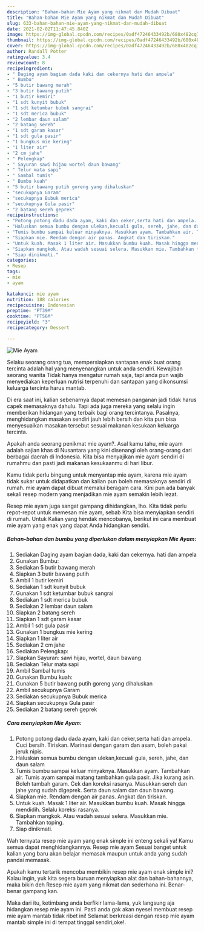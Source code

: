 ```yaml
---
description: "Bahan-bahan Mie Ayam yang nikmat dan Mudah Dibuat"
title: "Bahan-bahan Mie Ayam yang nikmat dan Mudah Dibuat"
slug: 633-bahan-bahan-mie-ayam-yang-nikmat-dan-mudah-dibuat
date: 2021-02-02T11:47:45.840Z
image: https://img-global.cpcdn.com/recipes/0adf47246433492b/680x482cq70/mie-ayam-foto-resep-utama.jpg
thumbnail: https://img-global.cpcdn.com/recipes/0adf47246433492b/680x482cq70/mie-ayam-foto-resep-utama.jpg
cover: https://img-global.cpcdn.com/recipes/0adf47246433492b/680x482cq70/mie-ayam-foto-resep-utama.jpg
author: Randall Potter
ratingvalue: 3.4
reviewcount: 8
recipeingredient:
- " Daging ayam bagian dada kaki dan cekernya hati dan ampela"
- " Bumbu"
- "5 butir bawang merah"
- "3 butir bawang putih"
- "1 butir kemiri"
- "1 sdt kunyit bubuk"
- "1 sdt ketumbar bubuk sangrai"
- "1 sdt merica bubuk"
- "2 lembar daun salam"
- "2 batang sereh"
- "1 sdt garam kasar"
- "1 sdt gula pasir"
- "1 bungkus mie kering"
- "1 liter air"
- "2 cm jahe"
- " Pelengkap"
- " Sayuran sawi hijau wortel daun bawang"
- " Telur mata sapi"
- " Sambal tumis"
- " Bumbu kuah"
- "5 butir bawang putih goreng yang dihaluskan"
- "secukupnya Garam"
- "secukupnya Bubuk merica"
- "secukupnya Gula pasir"
- "2 batang sereh geprek"
recipeinstructions:
- "Potong potong dadu dada ayam, kaki dan ceker,serta hati dan ampela. Cuci bersih. Tiriskan. Marinasi dengan garam dan asam, boleh pakai jeruk nipis."
- "Haluskan semua bumbu dengan ulekan,kecuali gula, sereh, jahe, dan daun salam"
- "Tumis bumbu sampai keluar minyaknya. Masukkan ayam. Tambahkan air. Tumis ayam sampai matang tambahkan gula pasir. Jika kurang asin. Boleh tambah garam. Cek dan koreksi rasanya. Masukkan sereh dan jahe yang sudah digeprek. Serta daun salam dan daun bawang."
- "Siapkan mie. Rendam dengan air panas. Angkat dan tiriskan."
- "Untuk kuah. Masak 1 liter air. Masukkan bumbu kuah. Masak hingga mendidih. Selalu koreksi rasanya."
- "Siapkan mangkok. Atau wadah sesuai selera. Masukkan mie. Tambahkan toping."
- "Siap dinikmati."
categories:
- Resep
tags:
- mie
- ayam

katakunci: mie ayam 
nutrition: 188 calories
recipecuisine: Indonesian
preptime: "PT39M"
cooktime: "PT56M"
recipeyield: "3"
recipecategory: Dessert

---
```



![Mie Ayam](https://img-global.cpcdn.com/recipes/0adf47246433492b/680x482cq70/mie-ayam-foto-resep-utama.jpg)

Selaku seorang orang tua, mempersiapkan santapan enak buat orang tercinta adalah hal yang menyenangkan untuk anda sendiri. Kewajiban seorang  wanita Tidak hanya mengatur rumah saja, tapi anda pun wajib menyediakan keperluan nutrisi terpenuhi dan santapan yang dikonsumsi keluarga tercinta harus mantab.

Di era  saat ini, kalian sebenarnya dapat memesan panganan jadi tidak harus capek memasaknya dahulu. Tapi ada juga mereka yang selalu ingin memberikan hidangan yang terbaik bagi orang tercintanya. Pasalnya, menghidangkan masakan sendiri jauh lebih bersih dan kita pun bisa menyesuaikan masakan tersebut sesuai makanan kesukaan keluarga tercinta. 



Apakah anda seorang penikmat mie ayam?. Asal kamu tahu, mie ayam adalah sajian khas di Nusantara yang kini disenangi oleh orang-orang dari berbagai daerah di Indonesia. Kita bisa menyajikan mie ayam sendiri di rumahmu dan pasti jadi makanan kesukaanmu di hari libur.

Kamu tidak perlu bingung untuk menyantap mie ayam, karena mie ayam tidak sukar untuk didapatkan dan kalian pun boleh memasaknya sendiri di rumah. mie ayam dapat dibuat memalui beragam cara. Kini pun ada banyak sekali resep modern yang menjadikan mie ayam semakin lebih lezat.

Resep mie ayam juga sangat gampang dihidangkan, lho. Kita tidak perlu repot-repot untuk memesan mie ayam, sebab Kita bisa menyiapkan sendiri di rumah. Untuk Kalian yang hendak mencobanya, berikut ini cara membuat mie ayam yang enak yang dapat Anda hidangkan sendiri.

<!--inarticleads1-->

##### Bahan-bahan dan bumbu yang diperlukan dalam menyiapkan Mie Ayam:

1. Sediakan  Daging ayam bagian dada, kaki dan cekernya. hati dan ampela
1. Gunakan  Bumbu:
1. Sediakan 5 butir bawang merah
1. Siapkan 3 butir bawang putih
1. Ambil 1 butir kemiri
1. Sediakan 1 sdt kunyit bubuk
1. Gunakan 1 sdt ketumbar bubuk sangrai
1. Sediakan 1 sdt merica bubuk
1. Sediakan 2 lembar daun salam
1. Siapkan 2 batang sereh
1. Siapkan 1 sdt garam kasar
1. Ambil 1 sdt gula pasir
1. Gunakan 1 bungkus mie kering
1. Siapkan 1 liter air
1. Sediakan 2 cm jahe
1. Sediakan  Pelengkap:
1. Siapkan  Sayuran: sawi hijau, wortel, daun bawang
1. Sediakan  Telur mata sapi
1. Ambil  Sambal tumis
1. Gunakan  Bumbu kuah:
1. Gunakan 5 butir bawang putih goreng yang dihaluskan
1. Ambil secukupnya Garam
1. Sediakan secukupnya Bubuk merica
1. Siapkan secukupnya Gula pasir
1. Sediakan 2 batang sereh geprek




<!--inarticleads2-->

##### Cara menyiapkan Mie Ayam:

1. Potong potong dadu dada ayam, kaki dan ceker,serta hati dan ampela. Cuci bersih. Tiriskan. Marinasi dengan garam dan asam, boleh pakai jeruk nipis.
1. Haluskan semua bumbu dengan ulekan,kecuali gula, sereh, jahe, dan daun salam
1. Tumis bumbu sampai keluar minyaknya. Masukkan ayam. Tambahkan air. Tumis ayam sampai matang tambahkan gula pasir. Jika kurang asin. Boleh tambah garam. Cek dan koreksi rasanya. Masukkan sereh dan jahe yang sudah digeprek. Serta daun salam dan daun bawang.
1. Siapkan mie. Rendam dengan air panas. Angkat dan tiriskan.
1. Untuk kuah. Masak 1 liter air. Masukkan bumbu kuah. Masak hingga mendidih. Selalu koreksi rasanya.
1. Siapkan mangkok. Atau wadah sesuai selera. Masukkan mie. Tambahkan toping.
1. Siap dinikmati.




Wah ternyata resep mie ayam yang enak simple ini enteng sekali ya! Kamu semua dapat menghidangkannya. Resep mie ayam Sesuai banget untuk kalian yang baru akan belajar memasak maupun untuk anda yang sudah pandai memasak.

Apakah kamu tertarik mencoba membikin resep mie ayam enak simple ini? Kalau ingin, yuk kita segera buruan menyiapkan alat dan bahan-bahannya, maka bikin deh Resep mie ayam yang nikmat dan sederhana ini. Benar-benar gampang kan. 

Maka dari itu, ketimbang anda berfikir lama-lama, yuk langsung aja hidangkan resep mie ayam ini. Pasti anda gak akan nyesel membuat resep mie ayam mantab tidak ribet ini! Selamat berkreasi dengan resep mie ayam mantab simple ini di tempat tinggal sendiri,oke!.

